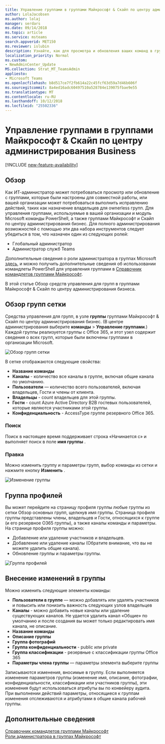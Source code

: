 ```yaml
---
title: Управление группами в группами Майкрософт & Скайп по центру администрирования Business
author: LolaJacobsen
ms.author: lolaj
manager: serdars
ms.date: 09/14/2018
ms.topic: article
ms.service: msteams
search.appverid: MET150
ms.reviewer: islubin
description: Узнайте, как для просмотра и обновления ваших команд в группами Майкрософт & Скайп по центру администрирования бизнеса.
localization_priority: Normal
ms.custom:
- NewAdminCenter_Update
MS.collection: Strat_MT_TeamsAdmin
appliesto:
- Microsoft Teams
ms.openlocfilehash: b8d517ce7f2fb614a22c45fcf63d59a7d46b606f
ms.sourcegitcommit: 8a4ed16adc60497510a528784e139075fbae9e55
ms.translationtype: MT
ms.contentlocale: ru-RU
ms.lasthandoff: 10/12/2018
ms.locfileid: "25502336"
---
```

<a name="manage-teams-in-the-microsoft-teams--skype-for-business-admin-center"></a>Управление группами в группами Майкрософт & Скайп по центру администрирования Business
==========================================

[!INCLUDE [new-feature-availability](includes/new-feature-availability.md)]

## <a name="overview"></a>Обзор

Как ИТ-администратор может потребоваться просмотр или обновление с группами, которые были настроены для совместной работы, или вашей организации может потребоваться выполнить исправлению действий, таких как назначение владельцев для ownerless групп. Для управления группами, используемые в вашей организации и модуль Microsoft команды PowerShell, а также группами Майкрософт и Скайп по центру администрирования бизнес. Для полного администрирования возможностей с помощью эти два набора инструментов следует убедиться в том, что назначен один из следующих ролей:

- Глобальный администратор
- Администратор служб Teams

Дополнительные сведения о роли администратора в группах Microsoft [здесь](using-admin-roles.md), и можно получить дополнительные сведения об использовании командлеты PowerShell для управления группами в [Справочник командлетов группами Майкрософт](https://docs.microsoft.com/en-us/powershell/teams/?view=teams-ps).  

В этой статье Обзор средств управления для групп в группами Майкрософт & Скайп по центру администрирования бизнеса.

## <a name="teams-overview-grid"></a>Обзор групп сетки

Средства управления для групп, в узле **группы** группами Майкрософт & Скайп по центру администрирования бизнес. (В центре администрирования выберите **команды** > **Управление группами**.) Каждой группы реализуется группы с Office 365, и этот узел содержит сведения о всех групп, которые были включены группами в организации Microsoft.

![Обзор групп сетки](media/manage-teams-in-modern-portal-image1.png)  

В сетке отображаются следующие свойства:

- **Название команды**
- **Каналы** - количество все каналы в группе, включая общие канала по умолчанию.
- **Пользователи** — количество всего пользователей, включая владельцев, Гости и члены от клиента.
- **Владельцы** - count владельцев для этой группы.
- **Гости** - count Azure Active Directory B2B гостевых пользователей, которые являются участниками этой группы.
- **Конфиденциальность** - AccessType группе резервного Office 365.

### <a name="search"></a>Поиск

Поиск в настоящее время поддерживает строка «Начинается с» и выполняет поиск в поле **имя группы** .

### <a name="edit"></a>Правка

Можно изменить группу и параметры групп, выбор команды из сетки и нажмите кнопку **Изменить** .

![Изменение группы](media/manage-teams-in-modern-portal-image2.png)

## <a name="team-profile"></a>Группа профилей

Вы может перейдите на страницу профиля группы любые группы из сетки Обзор основных групп, щелкнув имя группы. Страница профиля группы представлены члены, владельцев и Гости, относящихся к группе (и его резервное O365 группы), а также каналы команды и параметры. На странице профиля группы можно:

- Добавление или удаление участников и владельцев.
- Добавление или удаление каналы (Обратите внимание, что вы не можете удалить общие канала).
- Обновление группы и параметры группы.
 
![Группа профилей](media/manage-teams-in-modern-portal-image3.png)

## <a name="making-changes-to-teams"></a>Внесение изменений в группы

Можно изменить следующие элементы команды:
- **Пользователи в группе** — можно добавлять или удалять участников и повысить или понизить важность следующих узлов владельцев
- **Каналы** - можно добавить новые каналы или удаление существующих каналов.  Не удается удалить канал «Общие» по умолчанию и после создания вы может только редактировать имя канала, не описание.
- **Название команды**
- **Описание группы**
- **Группа фотографий**
- **Группа конфиденциальности** - public или private
- **Группа классификации** - резервные с классификации группы Office 365
- **Параметры члена группы** — параметры элемента выберите группы


Записываются изменения, вносимые в группу. Если выполняется изменение параметров группы (изменение имя, описание, фотографии, конфиденциальности, классификации или участников группы), эти изменения будут использоваться атрибуты вы по конвейеру аудита. При выполнении действий параметры, относящиеся к группам изменения отслеживаются и атрибутами в общие канала рабочей группы.


## <a name="learn-more"></a>Дополнительные сведения

[Справочник командлетов группами Майкрософт](https://docs.microsoft.com/en-us/powershell/teams/?view=teams-ps)  
[Роли администратора в группах Майкрософт](using-admin-roles.md)
<!--
[Plan for Teams Lifecycle Management](plan-for-teams-lifecycle-management.md)
-->

